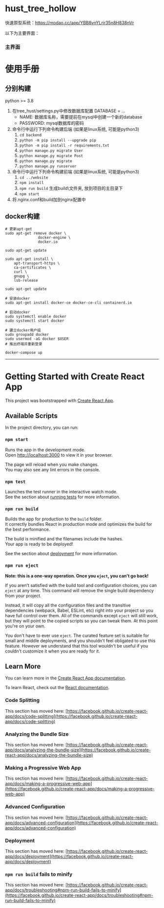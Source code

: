# hust_tree_hollow

快速原型系统：https://modao.cc/app/YBB8vnYLrir35n8H838nVr

以下为主要界面：

### 主界面

# 使用手册

## 分别构建
python >= 3.8

1. 在tree_hust/settings.py中修改数据库配置 DATABASE = ...
   - NAME: 数据库名称，需要提前在mysql中创建一个新的database
   - PASSWORD: mysql数据库的密码
2. 命令行中运行下列命令构建后端 (如果是linux系统, 可能是python3)
   1. `cd backend`
   2. `python -m pip install --upgrade pip`
   3. `python -m pip install -r requirements.txt`
   4. `python manage.py migrate User`
   5. `python manage.py migrate Post`
   6. `python manage.py migrate`
   7. `python manage.py runserver`
3. 命令行中运行下列命令构建前端 (如果是linux系统, 可能是python3)
   1. `cd ../website`
   2. `npm install`
   3. `npm run build` 生成build\文件夹, 放到项目的主目录下
   4. `npm start`
4. 将.nginx.conf和build加到nginx配置中

## docker构建

```shell
# 更新apt-get
sudo apt-get remove docker \
               docker-engine \
               docker.io

sudo apt-get update

sudo apt-get install \
    apt-transport-https \
    ca-certificates \
    curl \
    gnupg \
    lsb-release

sudo apt-get update

# 安装docker
sudo apt-get install docker-ce docker-ce-cli containerd.io

# 启动docker
sudo systemctl enable docker
sudo systemctl start docker

# 建立docker用户组
sudo groupadd docker
sudo usermod -aG docker $USER
# 推出终端并重新登录

docker-compose up
```

---

# Getting Started with Create React App

This project was bootstrapped with [Create React App](https://github.com/facebook/create-react-app).

## Available Scripts

In the project directory, you can run:

### `npm start`

Runs the app in the development mode.\
Open [http://localhost:3000](http://localhost:3000) to view it in your browser.

The page will reload when you make changes.\
You may also see any lint errors in the console.

### `npm test`

Launches the test runner in the interactive watch mode.\
See the section about [running tests](https://facebook.github.io/create-react-app/docs/running-tests) for more information.

### `npm run build`

Builds the app for production to the `build` folder.\
It correctly bundles React in production mode and optimizes the build for the best performance.

The build is minified and the filenames include the hashes.\
Your app is ready to be deployed!

See the section about [deployment](https://facebook.github.io/create-react-app/docs/deployment) for more information.

### `npm run eject`

**Note: this is a one-way operation. Once you `eject`, you can't go back!**

If you aren't satisfied with the build tool and configuration choices, you can `eject` at any time. This command will remove the single build dependency from your project.

Instead, it will copy all the configuration files and the transitive dependencies (webpack, Babel, ESLint, etc) right into your project so you have full control over them. All of the commands except `eject` will still work, but they will point to the copied scripts so you can tweak them. At this point you're on your own.

You don't have to ever use `eject`. The curated feature set is suitable for small and middle deployments, and you shouldn't feel obligated to use this feature. However we understand that this tool wouldn't be useful if you couldn't customize it when you are ready for it.

## Learn More

You can learn more in the [Create React App documentation](https://facebook.github.io/create-react-app/docs/getting-started).

To learn React, check out the [React documentation](https://reactjs.org/).

### Code Splitting

This section has moved here: [https://facebook.github.io/create-react-app/docs/code-splitting](https://facebook.github.io/create-react-app/docs/code-splitting)

### Analyzing the Bundle Size

This section has moved here: [https://facebook.github.io/create-react-app/docs/analyzing-the-bundle-size](https://facebook.github.io/create-react-app/docs/analyzing-the-bundle-size)

### Making a Progressive Web App

This section has moved here: [https://facebook.github.io/create-react-app/docs/making-a-progressive-web-app](https://facebook.github.io/create-react-app/docs/making-a-progressive-web-app)

### Advanced Configuration

This section has moved here: [https://facebook.github.io/create-react-app/docs/advanced-configuration](https://facebook.github.io/create-react-app/docs/advanced-configuration)

### Deployment

This section has moved here: [https://facebook.github.io/create-react-app/docs/deployment](https://facebook.github.io/create-react-app/docs/deployment)

### `npm run build` fails to minify

This section has moved here: [https://facebook.github.io/create-react-app/docs/troubleshooting#npm-run-build-fails-to-minify](https://facebook.github.io/create-react-app/docs/troubleshooting#npm-run-build-fails-to-minify)
